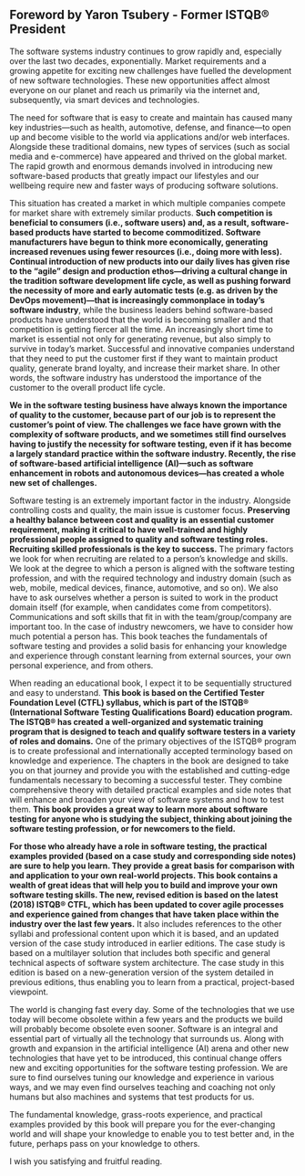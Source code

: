 ## Foreword by Yaron Tsubery - Former ISTQB® President ##

The software systems industry continues to grow rapidly and, especially over the last two decades, exponentially. Market requirements and a growing appetite for exciting new challenges have fuelled the development of new software technologies. These new opportunities affect almost everyone on our planet and reach us primarily via the internet and, subsequently, via smart devices and technologies.

The need for software that is easy to create and maintain has caused many key industries—such as health, automotive, defense, and finance—to open up and become visible to the world via applications and/or web interfaces. Alongside these traditional domains, new types of services (such as social media and e-commerce) have appeared and thrived on the global market. The rapid growth and enormous demands involved in introducing new software-based products that greatly impact our lifestyles and our wellbeing require new and faster ways of producing software solutions.

This situation has created a market in which multiple companies compete for market share with extremely similar products. **Such competition is beneficial to consumers (i.e., software users) and, as a result, software-based products have started to become commoditized. Software manufacturers have begun to think more economically, generating increased revenues using fewer resources (i.e., doing more with less). Continual introduction of new products into our daily lives has given rise to the “agile” design and production ethos—driving a cultural change in the tradition software development life cycle, as well as pushing forward the necessity of more and early automatic tests (e.g. as driven by the DevOps movement)—that is increasingly commonplace in today’s software industry**, while the business leaders behind software-based products have understood that the world is becoming smaller and that competition is getting fiercer all the time. An increasingly short time to market is essential not only for generating revenue, but also simply to survive in today’s market. Successful and innovative companies understand that they need to put the customer first if they want to maintain product quality, generate brand loyalty, and increase their market share. In other words, the software industry has understood the importance of the customer to the overall product life cycle.

**We in the software testing business have always known the importance of quality to the customer, because part of our job is to represent the customer’s point of view. The challenges we face have grown with the complexity of software products, and we sometimes still find ourselves having to justify the necessity for software testing, even if it has become a largely standard practice within the software industry. Recently, the rise of software-based artificial intelligence (AI)—such as software enhancement in robots and autonomous devices—has created a whole new set of challenges.**

Software testing is an extremely important factor in the industry. Alongside controlling costs and quality, the main issue is customer focus. **Preserving a healthy balance between cost and quality is an essential customer requirement, making it critical to have well-trained and highly professional people assigned to quality and software testing roles. Recruiting skilled professionals is the key to success.** The primary factors we look for when recruiting are related to a person’s knowledge and skills. We look at the degree to which a person is aligned with the software testing profession, and with the required technology and industry domain (such as web, mobile, medical devices, finance, automotive, and so on). We also have to ask ourselves whether a person is suited to work in the product domain itself (for example, when candidates come from competitors). Communications and soft skills that fit in with the team/group/company are important too. In the case of industry newcomers, we have to consider how much potential a person has. This book teaches the fundamentals of software testing and provides a solid basis for enhancing your knowledge and experience through constant learning from external sources, your own personal experience, and from others.

When reading an educational book, I expect it to be sequentially structured and easy to understand. **This book is based on the Certified Tester Foundation Level (CTFL) syllabus, which is part of the ISTQB® (International Software Testing Qualifications Board) education program. The ISTQB® has created a well-organized and systematic training program that is designed to teach and qualify software testers in a variety of roles and domains.** One of the primary objectives of the ISTQB® program is to create professional and internationally accepted terminology based on knowledge and experience. The chapters in the book are designed to take you on that journey and provide you with the established and cutting-edge fundamentals necessary to becoming a successful tester. They combine comprehensive theory with detailed practical examples and side notes that will enhance and broaden your view of software systems and how to test them. **This book provides a great way to learn more about software testing for anyone who is studying the subject, thinking about joining the software testing profession, or for newcomers to the field.**

**For those who already have a role in software testing, the practical examples provided (based on a case study and corresponding side notes) are sure to help you learn. They provide a great basis for comparison with and application to your own real-world projects. This book contains a wealth of great ideas that will help you to build and improve your own software testing skills. The new, revised edition is based on the latest (2018) ISTQB® CTFL, which has been updated to cover agile processes and experience gained from changes that have taken place within the industry over the last few years.** It also includes references to the other syllabi and professional content upon which it is based, and an updated version of the case study introduced in earlier editions. The case study is based on a multilayer solution that includes both specific and general technical aspects of software system architecture. The case study in this edition is based on a new-generation version of the system detailed in previous editions, thus enabling you to learn from a practical, project-based viewpoint.

The world is changing fast every day. Some of the technologies that we use today will become obsolete within a few years and the products we build will probably become obsolete even sooner. Software is an integral and essential part of virtually all the technology that surrounds us. Along with growth and expansion in the artificial intelligence (AI) arena and other new technologies that have yet to be introduced, this continual change offers new and exciting opportunities for the software testing profession. We are sure to find ourselves tuning our knowledge and experience in various ways, and we may even find ourselves teaching and coaching not only humans but also machines and systems that test products for us.

The fundamental knowledge, grass-roots experience, and practical examples provided by this book will prepare you for the ever-changing world and will shape your knowledge to enable you to test better and, in the future, perhaps pass on your knowledge to others.

I wish you satisfying and fruitful reading.



